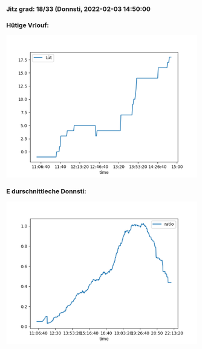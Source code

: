 ### Jitz grad: 18/33 (Donnsti, 2022-02-03 14:50:00

### Hütige Vrlouf:
![Graph](Today.png)

### E durschnittleche Donnsti:
![Graph](Donnsti.png)